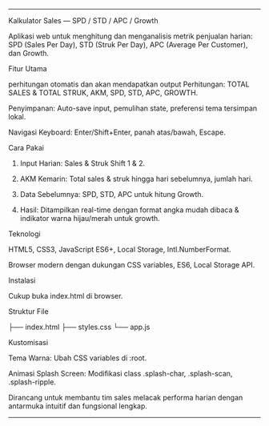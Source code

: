 
---

Kalkulator Sales — SPD / STD / APC / Growth

Aplikasi web untuk menghitung dan menganalisis metrik penjualan harian: SPD (Sales Per Day), STD (Struk Per Day), APC (Average Per Customer), dan Growth.

Fitur Utama

perhitungan otomatis dan akan mendapatkan output Perhitungan: TOTAL SALES & TOTAL STRUK, AKM, SPD, STD, APC, GROWTH.

Penyimpanan: Auto-save input, pemulihan state, preferensi tema tersimpan lokal.

Navigasi Keyboard: Enter/Shift+Enter, panah atas/bawah, Escape.


Cara Pakai

1. Input Harian: Sales & Struk Shift 1 & 2.


2. AKM Kemarin: Total sales & struk hingga hari sebelumnya, jumlah hari.


3. Data Sebelumnya: SPD, STD, APC untuk hitung Growth.


4. Hasil: Ditampilkan real-time dengan format angka mudah dibaca & indikator warna hijau/merah untuk growth.



Teknologi

HTML5, CSS3, JavaScript ES6+, Local Storage, Intl.NumberFormat.

Browser modern dengan dukungan CSS variables, ES6, Local Storage API.


Instalasi

Cukup buka index.html di browser.

Struktur File

├── index.html
├── styles.css
└── app.js

Kustomisasi

Tema Warna: Ubah CSS variables di :root.

Animasi Splash Screen: Modifikasi class .splash-char, .splash-scan, .splash-ripple.


Dirancang untuk membantu tim sales melacak performa harian dengan antarmuka intuitif dan fungsional lengkap.


---

